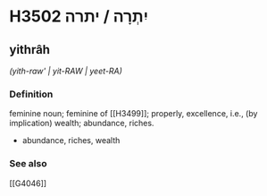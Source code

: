 # H3502 יִתְרָה / יתרה

## yithrâh

_(yith-raw' | yit-RAW | yeet-RA)_

### Definition

feminine noun; feminine of [[H3499]]; properly, excellence, i.e., (by implication) wealth; abundance, riches.

- abundance, riches, wealth
### See also

[[G4046]]

